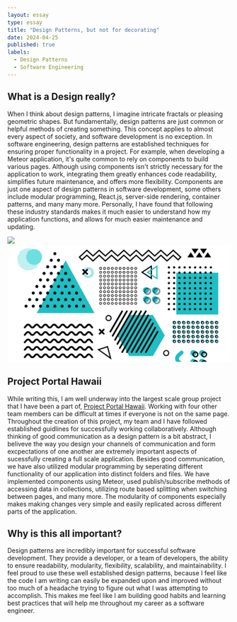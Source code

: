 ```yaml
---
layout: essay
type: essay
title: "Design Patterns, but not for decorating"
date: 2024-04-25
published: true
labels:
  - Design Patterns
  - Software Engineering
---
```


## What is a Design really?
When I think about design patterns, I imagine intricate fractals or pleasing geometric shapes. But fundamentally, design patterns are just common or helpful methods of creating something. This concept applies to almost every aspect of society, and software development is no exception. In software engineering, design patterns are established techniques for ensuring proper functionality in a project. For example, when developing a Meteor application, it's quite common to rely on components to build various pages. Although using components isn't strictly necessary for the application to work, integrating them greatly enhances code readability, simplifies future maintenance, and offers more flexibility. Components are just one aspect of design patterns in software development, some others include modular programming, React.js, server-side rendering, container patterns, and many many more. Personally, I have found that following these industry standards makes it much easier to understand how my application functions, and allows for much easier maintenance and updating.

<img src="../img/webimg.jpeg" float-left><img src="../img/patterns.jpg" float-right>

## Project Portal Hawaii
While writing this, I am well underway into the largest scale group project that I have been a part of, [Project Portal Hawaii](https://project-portal.live/). Working with four other team members can be difficult at times if everyone is not on the same page. Throughout the creation of this project, my team and I have followed established guidlines for successfully working collaboratively. Although thinking of good communication as a design pattern is a bit abstract, I beliveve the way you design your channels of communication and form excpectations of one another are extremely important aspects of sucessfully creating a full scale application. Besides good communication, we have also utilized modular programming by seperating different functionality of our application into distinct folders and files. We have implemented components using Meteor, used publish/subscribe methods of accessing data in collections, utilizing route based splitting when switching between pages, and many more. The modularity of components especially makes making changes very simple and easily replicated across different parts of the application.

## Why is this all important?
Design patterns are incredibly important for successful software development. They provide a developer, or a team of developers, the ability to ensure readability, modularity, flexibility, scalability, and maintainability. I feel proud to use these well established design patterns, because I feel like the code I am writing can easily be expanded upon and improved without too much of a headache trying to figure out what I was attempting to accomplish. This makes me feel like I am building good habits and learning best practices that will help me throughout my career as a software engineer.

